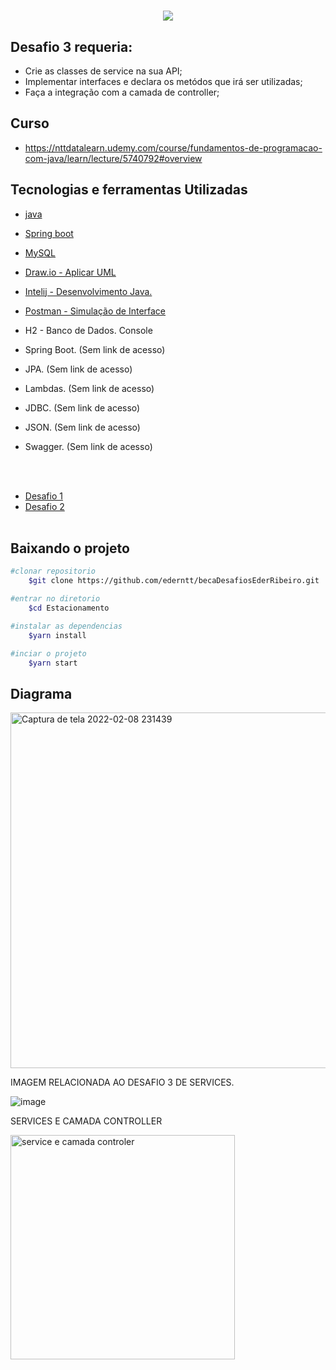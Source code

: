 

<h1 align= "center"> 
<img src="https://ik.imagekit.io/gzogywm8vya/banner_estacionamento_rqqeoyAahE.jpg?ik-sdk-version=javascript-1.4.3&updatedAt=1642687192657.png"
</h1> 

## Desafio 3 requeria:
- Crie as classes de service na sua API;
- Implementar interfaces e declara os metódos que irá ser utilizadas;
- Faça a integração com a camada de controller;


## Curso
- https://nttdatalearn.udemy.com/course/fundamentos-de-programacao-com-java/learn/lecture/5740792#overview

## Tecnologias e ferramentas Utilizadas
- [java](https://www.java.com/pt-BR/)
- [Spring boot](https://spring.io/projects/spring-boot)
- [MySQL](https://www.mysql.com/products/workbench/)
- [Draw.io - Aplicar UML](https://drawio.bbva.com/)
- [Intelij - Desenvolvimento Java.](https://www.jetbrains.com/pt-br/idea/) 
- [Postman - Simulação de Interface](https://www.postman.com/)
- H2 - Banco de Dados. Console

- Spring Boot. (Sem link de acesso)
- JPA. (Sem link de acesso)
- Lambdas. (Sem link de acesso)
- JDBC. (Sem link de acesso)
- JSON. (Sem link de acesso)
- Swagger. (Sem link de acesso)

<br></br>
- [Desafio 1](https://github.com/ederntt/becaDesafiosEderRibeiro/edit/main/README.md)
- [Desafio 2](https://github.com/ederntt/becaDesafiosEderRibeiro/tree/novodesafio)
<br></br>


## Baixando o projeto

```bash
#clonar repositorio
    $git clone https://github.com/ederntt/becaDesafiosEderRibeiro.git

#entrar no diretorio
    $cd Estacionamento

#instalar as dependencias
    $yarn install

#inciar o projeto
    $yarn start
```


## Diagrama

<img width="569" alt="Captura de tela 2022-02-08 231439" src="https://user-images.githubusercontent.com/98030629/153108995-a1dda8d0-227d-444d-959b-438a838ed661.png">




IMAGEM RELACIONADA AO DESAFIO 3 DE SERVICES.

![image](https://user-images.githubusercontent.com/98030629/151987972-e772fb9e-0d5d-460e-a43f-1356e56fc186.png)

 SERVICES E CAMADA CONTROLLER
 
<img width="359" alt="service e camada controler" src="https://user-images.githubusercontent.com/98030629/153112514-4080977d-ad1c-4f12-a06f-24fe7c5e2e3e.png">

